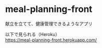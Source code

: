 # meal-planning-front
献立を立てて、健康管理できるようなアプリ

以下で見られる（Heroku）  
https://meal-planning-front.herokuapp.com/
